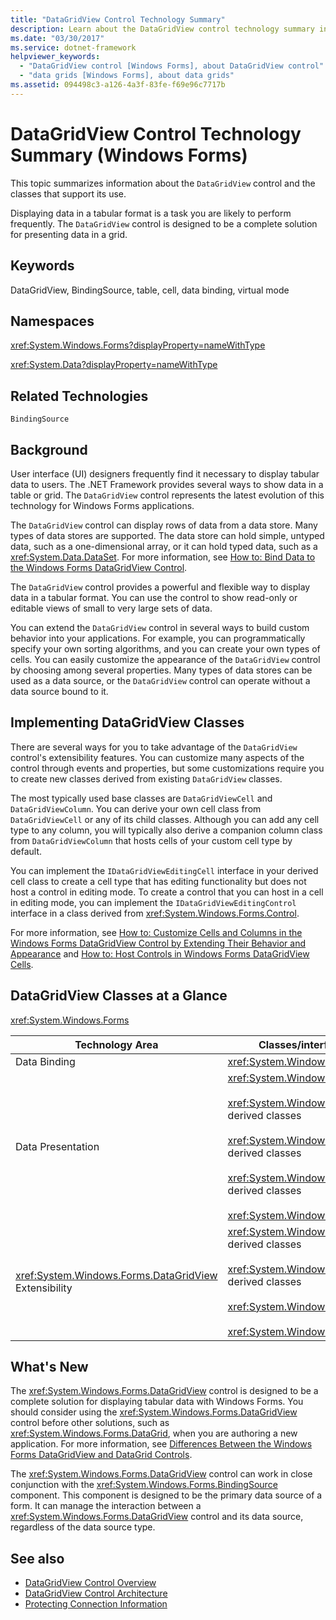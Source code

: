 ```yaml
---
title: "DataGridView Control Technology Summary"
description: Learn about the DataGridView control technology summary in Windows Forms. The DataGridView control can display rows of data from a data store.
ms.date: "03/30/2017"
ms.service: dotnet-framework
helpviewer_keywords:
  - "DataGridView control [Windows Forms], about DataGridView control"
  - "data grids [Windows Forms], about data grids"
ms.assetid: 094498c3-a126-4a3f-83fe-f69e96c7717b
---
```

# DataGridView Control Technology Summary (Windows Forms)

This topic summarizes information about the `DataGridView` control and the classes that support its use.

Displaying data in a tabular format is a task you are likely to perform frequently. The `DataGridView` control is designed to be a complete solution for presenting data in a grid.

## Keywords

DataGridView, BindingSource, table, cell, data binding, virtual mode

## Namespaces

<xref:System.Windows.Forms?displayProperty=nameWithType>

<xref:System.Data?displayProperty=nameWithType>

## Related Technologies

`BindingSource`

## Background

User interface (UI) designers frequently find it necessary to display tabular data to users. The .NET Framework provides several ways to show data in a table or grid. The `DataGridView` control represents the latest evolution of this technology for Windows Forms applications.

The `DataGridView` control can display rows of data from a data store. Many types of data stores are supported. The data store can hold simple, untyped data, such as a one-dimensional array, or it can hold typed data, such as a <xref:System.Data.DataSet>. For more information, see [How to: Bind Data to the Windows Forms DataGridView Control](how-to-bind-data-to-the-windows-forms-datagridview-control.md).

The `DataGridView` control provides a powerful and flexible way to display data in a tabular format. You can use the control to show read-only or editable views of small to very large sets of data.

You can extend the `DataGridView` control in several ways to build custom behavior into your applications. For example, you can programmatically specify your own sorting algorithms, and you can create your own types of cells. You can easily customize the appearance of the `DataGridView` control by choosing among several properties. Many types of data stores can be used as a data source, or the `DataGridView` control can operate without a data source bound to it.

## Implementing DataGridView Classes

There are several ways for you to take advantage of the `DataGridView` control's extensibility features. You can customize many aspects of the control through events and properties, but some customizations require you to create new classes derived from existing `DataGridView` classes.

The most typically used base classes are `DataGridViewCell` and `DataGridViewColumn`. You can derive your own cell class from `DataGridViewCell` or any of its child classes. Although you can add any cell type to any column, you will typically also derive a companion column class from `DataGridViewColumn` that hosts cells of your custom cell type by default.

You can implement the `IDataGridViewEditingCell` interface in your derived cell class to create a cell type that has editing functionality but does not host a control in editing mode. To create a control that you can host in a cell in editing mode, you can implement the `IDataGridViewEditingControl` interface in a class derived from <xref:System.Windows.Forms.Control>.

For more information, see [How to: Customize Cells and Columns in the Windows Forms DataGridView Control by Extending Their Behavior and Appearance](customize-cells-and-columns-in-the-datagrid-by-extending-behavior.md) and [How to: Host Controls in Windows Forms DataGridView Cells](how-to-host-controls-in-windows-forms-datagridview-cells.md).

## DataGridView Classes at a Glance

<xref:System.Windows.Forms>

|Technology Area|Classes/interfaces/configuration elements|
|---------------------|-------------------------------------------------|
|Data Binding|<xref:System.Windows.Forms.BindingSource>|
|Data Presentation|<xref:System.Windows.Forms.DataGridView><br /><br /> <xref:System.Windows.Forms.DataGridViewCell> and derived classes<br /><br /> <xref:System.Windows.Forms.DataGridViewRow> and derived classes<br /><br /> <xref:System.Windows.Forms.DataGridViewColumn> and derived classes<br /><br /> <xref:System.Windows.Forms.DataGridViewCellStyle>|
|<xref:System.Windows.Forms.DataGridView> Extensibility|<xref:System.Windows.Forms.DataGridViewCell> and derived classes<br /><br /> <xref:System.Windows.Forms.DataGridViewColumn> and derived classes<br /><br /> <xref:System.Windows.Forms.IDataGridViewEditingCell><br /><br /> <xref:System.Windows.Forms.IDataGridViewEditingControl>|

## What's New

The <xref:System.Windows.Forms.DataGridView> control is designed to be a complete solution for displaying tabular data with Windows Forms. You should consider using the <xref:System.Windows.Forms.DataGridView> control before other solutions, such as <xref:System.Windows.Forms.DataGrid>, when you are authoring a new application. For more information, see [Differences Between the Windows Forms DataGridView and DataGrid Controls](differences-between-the-windows-forms-datagridview-and-datagrid-controls.md).

The <xref:System.Windows.Forms.DataGridView> control can work in close conjunction with the <xref:System.Windows.Forms.BindingSource> component. This component is designed to be the primary data source of a form. It can manage the interaction between a <xref:System.Windows.Forms.DataGridView> control and its data source, regardless of the data source type.

## See also

- [DataGridView Control Overview](datagridview-control-overview-windows-forms.md)
- [DataGridView Control Architecture](datagridview-control-architecture-windows-forms.md)
- [Protecting Connection Information](/dotnet/framework/data/adonet/protecting-connection-information)
